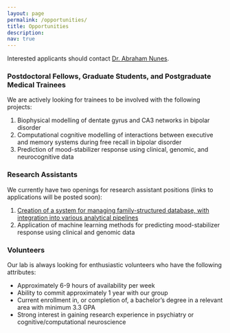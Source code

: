 ```yaml
---
layout: page
permalink: /opportunities/
title: Opportunities
description: 
nav: true
---
```


Interested applicants should contact [Dr. Abraham Nunes](mailto:nunes@dal.ca).  

### Postdoctoral Fellows, Graduate Students, and Postgraduate Medical Trainees

We are actively looking for trainees to be involved with the following projects:  

1. Biophysical modelling of dentate gyrus and CA3 networks in bipolar disorder  
2. Computational cognitive modelling of interactions between executive and memory systems during free recall in bipolar disorder
3. Prediction of mood-stabilizer response using clinical, genomic, and neurocognitive data

### Research Assistants  

We currently have two openings for research assistant positions (links to applications will be posted soon):  

1. [Creation of a system for managing family-structured database, with integration into various analytical pipelines](https://jobs.nshealth.ca/nsha/job/Halifax-Research-Assistant-Computational-Psychiatry-Research%2C-R&I-NS-B3H-2E2/551789017/)
2. Application of machine learning methods for predicting mood-stabilizer response using clinical and genomic data  

### Volunteers  

Our lab is always looking for enthusiastic volunteers who have the following attributes:  

- Approximately 6-9 hours of availability per week
- Ability to commit approximately 1 year with our group
- Current enrollment in, or completion of, a bachelor’s degree in a relevant area with minimum 3.3 GPA
- Strong interest in gaining research experience in psychiatry or cognitive/computational neuroscience  